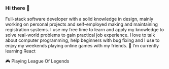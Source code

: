 ### Hi there 👋


Full-stack software developer with a solid knowledge in design, mainly working on personal projects and self-employed making and maintaining registration systems. I use my free time to learn and apply my knowledge to solve real-world problems to gain practical job experience. I love to talk about computer programming, help beginners with bug fixing and I use to enjoy my weekends playing online games with my friends.
🌱 I’m currently learning React

🎮 Playing League Of Legends
